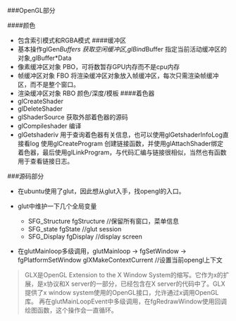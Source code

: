 ###OpenGL部分

####颜色 
- 包含索引模式和RGBA模式
####缓冲区
- 基本操作glGen*Buffers 获取空闲缓冲区,glBind*Buffer 指定当前活动缓冲区的对象,glBuffer*Data
- 像素缓冲区对象 PBO，可将数暂存GPU内存而不是cpu内存
- 帧缓冲区对象 FBO 将渲染缓冲区对象放入帧缓冲区，每次只需渲染帧缓冲区，而不是整个窗口。
- 渲染缓冲区对象 RBO 颜色/深度/模板
####着色器
- glCreateShader 
- glDeleteShader
- glShaderSource 获取外部着色器的源码
- glCompileshader 编译
- glGetshaderiv 用于查询着色器有关信息，也可以使用glGetshaderInfoLog直接看log
使用glCreateProgram 创建链接函数，并使用glAttachShader绑定着色器，最后使用glLinkProgram，与代码汇编与链接很相似，当然也有函数用于查看链接日志。

###源码部分
- 在ubuntu使用了glut，因此想从glut入手，找opengl的入口。
- glut中维护一下几个全局变量
	- SFG_Structure fgStructure //保留所有窗口，菜单信息
 	- SFG_state fgState //glut session
	- SFG_Display fgDisplay //display screen
 
- 在glutMainloop多级调用，glutMainloop -> fgSetWindow -> fgPlatformSetWindow
glXMakeContextCurrent //设置当前opengl上下文
> GLX是OpenGL Extension to the X Window System的缩写。它作为x的扩展，是x协议和X server的一部分，已经包含在X server的代码中了。GLX提供了x window system使用的OpenGL接口，允许通过x调用OpenGL库。
再在glutMainLoopEvent中多级调用，在fgRedrawWindow使用回调绘图函数，这个操作会一直循环。

